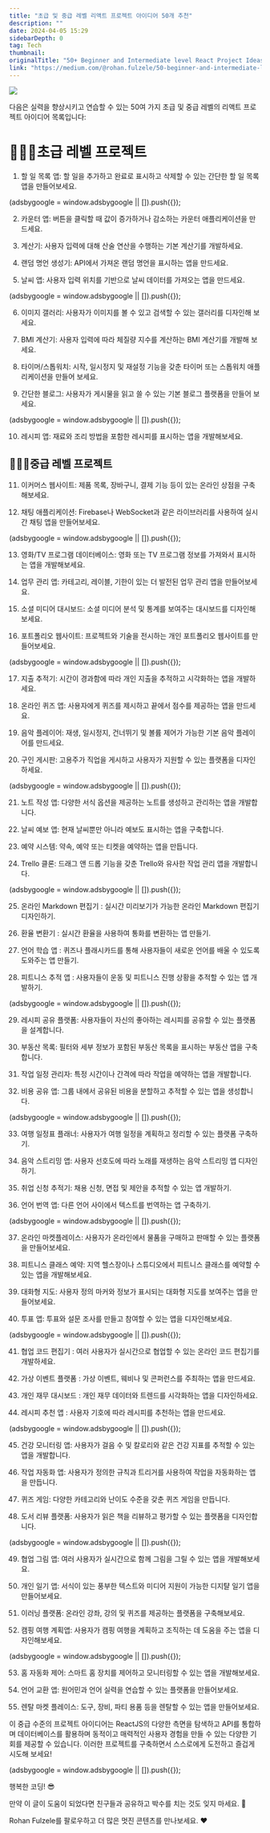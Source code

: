 ```yaml
---
title: "초급 및 중급 레벨 리액트 프로젝트 아이디어 50개 추천"
description: ""
date: 2024-04-05 15:29
sidebarDepth: 0
tag: Tech
thumbnail: 
originalTitle: "50+ Beginner and Intermediate level React Project Ideas 🧙🏻‍♀️"
link: "https://medium.com/@rohan.fulzele/50-beginner-and-intermediate-level-react-project-ideas-%EF%B8%8F-809b396faa39"
---
```



<img src="./img/50BeginnerandIntermediatelevelReactProjectIdeas_0.png" />

다음은 실력을 향상시키고 연습할 수 있는 50여 가지 초급 및 중급 레벨의 리액트 프로젝트 아이디어 목록입니다:

# 🧙🏻‍♀️초급 레벨 프로젝트

1. 할 일 목록 앱: 할 일을 추가하고 완료로 표시하고 삭제할 수 있는 간단한 할 일 목록 앱을 만들어보세요.

<!-- ui-log 수평형 -->
<ins class="adsbygoogle"
  style="display:block"
  data-ad-client="ca-pub-4877378276818686"
  data-ad-slot="9743150776"
  data-ad-format="auto"
  data-full-width-responsive="true"></ins>
<component is="script">
(adsbygoogle = window.adsbygoogle || []).push({});
</component>

2. 카운터 앱: 버튼을 클릭할 때 값이 증가하거나 감소하는 카운터 애플리케이션을 만드세요.

3. 계산기: 사용자 입력에 대해 산술 연산을 수행하는 기본 계산기를 개발하세요.

4. 랜덤 명언 생성기: API에서 가져온 랜덤 명언을 표시하는 앱을 만드세요.

5. 날씨 앱: 사용자 입력 위치를 기반으로 날씨 데이터를 가져오는 앱을 만드세요.

<!-- ui-log 수평형 -->
<ins class="adsbygoogle"
  style="display:block"
  data-ad-client="ca-pub-4877378276818686"
  data-ad-slot="9743150776"
  data-ad-format="auto"
  data-full-width-responsive="true"></ins>
<component is="script">
(adsbygoogle = window.adsbygoogle || []).push({});
</component>

6. 이미지 갤러리: 사용자가 이미지를 볼 수 있고 검색할 수 있는 갤러리를 디자인해 보세요.

7. BMI 계산기: 사용자 입력에 따라 체질량 지수를 계산하는 BMI 계산기를 개발해 보세요.

8. 타이머/스톱워치: 시작, 일시정지 및 재설정 기능을 갖춘 타이머 또는 스톱워치 애플리케이션을 만들어 보세요.

9. 간단한 블로그: 사용자가 게시물을 읽고 쓸 수 있는 기본 블로그 플랫폼을 만들어 보세요.

<!-- ui-log 수평형 -->
<ins class="adsbygoogle"
  style="display:block"
  data-ad-client="ca-pub-4877378276818686"
  data-ad-slot="9743150776"
  data-ad-format="auto"
  data-full-width-responsive="true"></ins>
<component is="script">
(adsbygoogle = window.adsbygoogle || []).push({});
</component>

10. 레시피 앱: 재료와 조리 방법을 포함한 레시피를 표시하는 앱을 개발해보세요.

## 🧙🏻‍♀️중급 레벨 프로젝트

11. 이커머스 웹사이트: 제품 목록, 장바구니, 결제 기능 등이 있는 온라인 상점을 구축해보세요.

12. 채팅 애플리케이션: Firebase나 WebSocket과 같은 라이브러리를 사용하여 실시간 채팅 앱을 만들어보세요.

<!-- ui-log 수평형 -->
<ins class="adsbygoogle"
  style="display:block"
  data-ad-client="ca-pub-4877378276818686"
  data-ad-slot="9743150776"
  data-ad-format="auto"
  data-full-width-responsive="true"></ins>
<component is="script">
(adsbygoogle = window.adsbygoogle || []).push({});
</component>

13. 영화/TV 프로그램 데이터베이스: 영화 또는 TV 프로그램 정보를 가져와서 표시하는 앱을 개발해보세요.

14. 업무 관리 앱: 카테고리, 레이블, 기한이 있는 더 발전된 업무 관리 앱을 만들어보세요.

15. 소셜 미디어 대시보드: 소셜 미디어 분석 및 통계를 보여주는 대시보드를 디자인해보세요.

16. 포트폴리오 웹사이트: 프로젝트와 기술을 전시하는 개인 포트폴리오 웹사이트를 만들어보세요.

<!-- ui-log 수평형 -->
<ins class="adsbygoogle"
  style="display:block"
  data-ad-client="ca-pub-4877378276818686"
  data-ad-slot="9743150776"
  data-ad-format="auto"
  data-full-width-responsive="true"></ins>
<component is="script">
(adsbygoogle = window.adsbygoogle || []).push({});
</component>

17. 지출 추적기: 시간이 경과함에 따라 개인 지출을 추적하고 시각화하는 앱을 개발하세요.

18. 온라인 퀴즈 앱: 사용자에게 퀴즈를 제시하고 끝에서 점수를 제공하는 앱을 만드세요.

19. 음악 플레이어: 재생, 일시정지, 건너뛰기 및 볼륨 제어가 가능한 기본 음악 플레이어를 만드세요.

20. 구인 게시판: 고용주가 직업을 게시하고 사용자가 지원할 수 있는 플랫폼을 디자인하세요.

<!-- ui-log 수평형 -->
<ins class="adsbygoogle"
  style="display:block"
  data-ad-client="ca-pub-4877378276818686"
  data-ad-slot="9743150776"
  data-ad-format="auto"
  data-full-width-responsive="true"></ins>
<component is="script">
(adsbygoogle = window.adsbygoogle || []).push({});
</component>

21. 노트 작성 앱: 다양한 서식 옵션을 제공하는 노트를 생성하고 관리하는 앱을 개발합니다.

22. 날씨 예보 앱: 현재 날씨뿐만 아니라 예보도 표시하는 앱을 구축합니다.

23. 예약 시스템: 약속, 예약 또는 티켓을 예약하는 앱을 만듭니다.

24. Trello 클론: 드래그 앤 드롭 기능을 갖춘 Trello와 유사한 작업 관리 앱을 개발합니다.

<!-- ui-log 수평형 -->
<ins class="adsbygoogle"
  style="display:block"
  data-ad-client="ca-pub-4877378276818686"
  data-ad-slot="9743150776"
  data-ad-format="auto"
  data-full-width-responsive="true"></ins>
<component is="script">
(adsbygoogle = window.adsbygoogle || []).push({});
</component>

25. 온라인 Markdown 편집기 : 실시간 미리보기가 가능한 온라인 Markdown 편집기 디자인하기.

26. 환율 변환기 : 실시간 환율을 사용하여 통화를 변환하는 앱 만들기.

27. 언어 학습 앱 : 퀴즈나 플래시카드를 통해 사용자들이 새로운 언어를 배울 수 있도록 도와주는 앱 만들기.

28. 피트니스 추적 앱 : 사용자들이 운동 및 피트니스 진행 상황을 추적할 수 있는 앱 개발하기.

<!-- ui-log 수평형 -->
<ins class="adsbygoogle"
  style="display:block"
  data-ad-client="ca-pub-4877378276818686"
  data-ad-slot="9743150776"
  data-ad-format="auto"
  data-full-width-responsive="true"></ins>
<component is="script">
(adsbygoogle = window.adsbygoogle || []).push({});
</component>

29. 레시피 공유 플랫폼: 사용자들이 자신의 좋아하는 레시피를 공유할 수 있는 플랫폼을 설계합니다.

30. 부동산 목록: 필터와 세부 정보가 포함된 부동산 목록을 표시하는 부동산 앱을 구축합니다.

31. 작업 일정 관리자: 특정 시간이나 간격에 따라 작업을 예약하는 앱을 개발합니다.

32. 비용 공유 앱: 그룹 내에서 공유된 비용을 분할하고 추적할 수 있는 앱을 생성합니다.

<!-- ui-log 수평형 -->
<ins class="adsbygoogle"
  style="display:block"
  data-ad-client="ca-pub-4877378276818686"
  data-ad-slot="9743150776"
  data-ad-format="auto"
  data-full-width-responsive="true"></ins>
<component is="script">
(adsbygoogle = window.adsbygoogle || []).push({});
</component>

33. 여행 일정표 플래너: 사용자가 여행 일정을 계획하고 정리할 수 있는 플랫폼 구축하기.

34. 음악 스트리밍 앱: 사용자 선호도에 따라 노래를 재생하는 음악 스트리밍 앱 디자인하기.

35. 취업 신청 추적기: 채용 신청, 면접 및 제안을 추적할 수 있는 앱 개발하기.

36. 언어 번역 앱: 다른 언어 사이에서 텍스트를 번역하는 앱 구축하기.

<!-- ui-log 수평형 -->
<ins class="adsbygoogle"
  style="display:block"
  data-ad-client="ca-pub-4877378276818686"
  data-ad-slot="9743150776"
  data-ad-format="auto"
  data-full-width-responsive="true"></ins>
<component is="script">
(adsbygoogle = window.adsbygoogle || []).push({});
</component>

37. 온라인 마켓플레이스: 사용자가 온라인에서 물품을 구매하고 판매할 수 있는 플랫폼을 만들어보세요.

38. 피트니스 클래스 예약: 지역 헬스장이나 스튜디오에서 피트니스 클래스를 예약할 수 있는 앱을 개발해보세요.

39. 대화형 지도: 사용자 정의 마커와 정보가 표시되는 대화형 지도를 보여주는 앱을 만들어보세요.

40. 투표 앱: 투표와 설문 조사를 만들고 참여할 수 있는 앱을 디자인해보세요.

<!-- ui-log 수평형 -->
<ins class="adsbygoogle"
  style="display:block"
  data-ad-client="ca-pub-4877378276818686"
  data-ad-slot="9743150776"
  data-ad-format="auto"
  data-full-width-responsive="true"></ins>
<component is="script">
(adsbygoogle = window.adsbygoogle || []).push({});
</component>

41. 협업 코드 편집기 : 여러 사용자가 실시간으로 협업할 수 있는 온라인 코드 편집기를 개발하세요.

42. 가상 이벤트 플랫폼 : 가상 이벤트, 웨비나 및 콘퍼런스를 주최하는 앱을 만드세요.

43. 개인 재무 대시보드 : 개인 재무 데이터와 트렌드를 시각화하는 앱을 디자인하세요.

44. 레시피 추천 앱 : 사용자 기호에 따라 레시피를 추천하는 앱을 만드세요.

<!-- ui-log 수평형 -->
<ins class="adsbygoogle"
  style="display:block"
  data-ad-client="ca-pub-4877378276818686"
  data-ad-slot="9743150776"
  data-ad-format="auto"
  data-full-width-responsive="true"></ins>
<component is="script">
(adsbygoogle = window.adsbygoogle || []).push({});
</component>

45. 건강 모니터링 앱: 사용자가 걸음 수 및 칼로리와 같은 건강 지표를 추적할 수 있는 앱을 개발합니다.

46. 작업 자동화 앱: 사용자가 정의한 규칙과 트리거를 사용하여 작업을 자동화하는 앱을 만듭니다.

47. 퀴즈 게임: 다양한 카테고리와 난이도 수준을 갖춘 퀴즈 게임을 만듭니다.

48. 도서 리뷰 플랫폼: 사용자가 읽은 책을 리뷰하고 평가할 수 있는 플랫폼을 디자인합니다.

<!-- ui-log 수평형 -->
<ins class="adsbygoogle"
  style="display:block"
  data-ad-client="ca-pub-4877378276818686"
  data-ad-slot="9743150776"
  data-ad-format="auto"
  data-full-width-responsive="true"></ins>
<component is="script">
(adsbygoogle = window.adsbygoogle || []).push({});
</component>

49. 협업 그림 앱: 여러 사용자가 실시간으로 함께 그림을 그릴 수 있는 앱을 개발해보세요.

50. 개인 일기 앱: 서식이 있는 풍부한 텍스트와 미디어 지원이 가능한 디지턀 일기 앱을 만들어보세요.

51. 이러닝 플랫폼: 온라인 강좌, 강의 및 퀴즈를 제공하는 플랫폼을 구축해보세요.

52. 캠핑 여행 계획앱: 사용자가 캠핑 여행을 계획하고 조직하는 데 도움을 주는 앱을 디자인해보세요.

<!-- ui-log 수평형 -->
<ins class="adsbygoogle"
  style="display:block"
  data-ad-client="ca-pub-4877378276818686"
  data-ad-slot="9743150776"
  data-ad-format="auto"
  data-full-width-responsive="true"></ins>
<component is="script">
(adsbygoogle = window.adsbygoogle || []).push({});
</component>

53. 홈 자동화 제어: 스마트 홈 장치를 제어하고 모니터링할 수 있는 앱을 개발해보세요.

54. 언어 교환 앱: 원어민과 언어 실력을 연습할 수 있는 플랫폼을 만들어보세요.

55. 렌탈 마켓 플레이스: 도구, 장비, 파티 용품 등을 렌탈할 수 있는 앱을 만들어보세요.

이 중급 수준의 프로젝트 아이디어는 ReactJS의 다양한 측면을 탐색하고 API를 통합하며 데이터베이스를 활용하며 동적이고 매력적인 사용자 경험을 만들 수 있는 다양한 기회를 제공할 수 있습니다. 이러한 프로젝트를 구축하면서 스스로에게 도전하고 즐겁게 시도해 보세요!

<!-- ui-log 수평형 -->
<ins class="adsbygoogle"
  style="display:block"
  data-ad-client="ca-pub-4877378276818686"
  data-ad-slot="9743150776"
  data-ad-format="auto"
  data-full-width-responsive="true"></ins>
<component is="script">
(adsbygoogle = window.adsbygoogle || []).push({});
</component>

행복한 코딩! 😎

만약 이 글이 도움이 되었다면 친구들과 공유하고 박수를 치는 것도 잊지 마세요. 👏

Rohan Fulzele를 팔로우하고 더 많은 멋진 콘텐츠를 만나보세요. ♥️